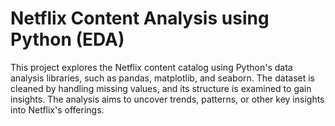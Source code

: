 # Netflix Content Analysis using Python (EDA)
This project explores the Netflix content catalog using Python's data analysis libraries, such as pandas, matplotlib, and seaborn. The dataset is cleaned by handling missing values, and its structure is examined to gain insights. The analysis aims to uncover trends, patterns, or other key insights into Netflix's offerings.
